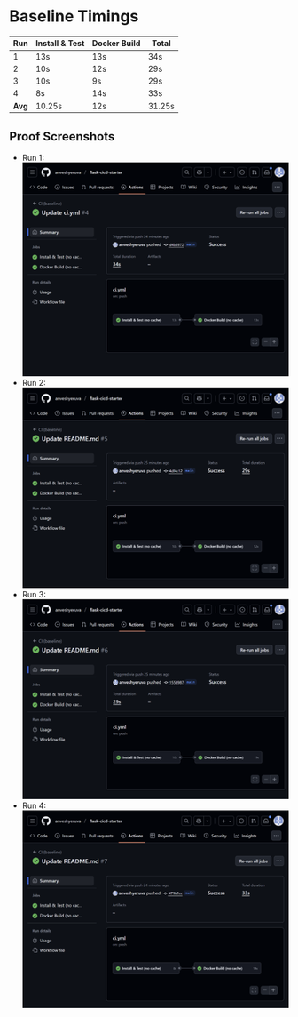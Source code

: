 # Baseline Timings

| Run | Install & Test | Docker Build | Total |
|-----|----------------|--------------|-------|
| 1   | 13s            | 13s          | 34s   |
| 2   | 10s            | 12s          | 29s   |
| 3   | 10s            | 9s           | 29s   |
| 4   | 8s             | 14s          | 33s   |
| **Avg** | 10.25s     | 12s          | 31.25s|

## Proof Screenshots
- Run 1: ![Run 1](./run-1.png)
- Run 2: ![Run 2](./run-2.png)
- Run 3: ![Run 3](./run-3.png)
- Run 4: ![Run 4](./run-4.png)
